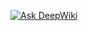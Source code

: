 [![Ask DeepWiki](https://deepwiki.com/badge.svg)](https://deepwiki.com/youssefamr4800/Codeforces_analytics_project)
